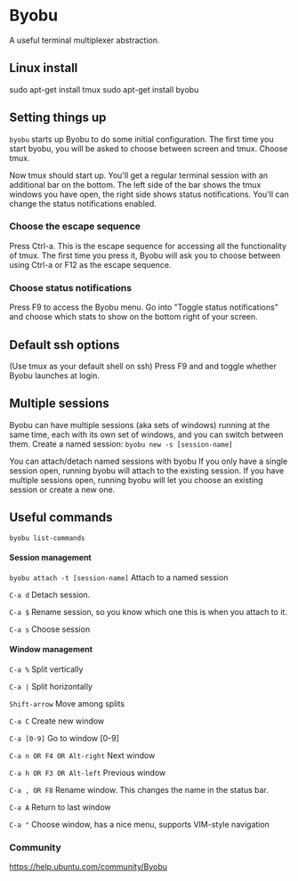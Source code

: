 # Byobu
A useful terminal multiplexer abstraction.

## Linux install
sudo apt-get install tmux
sudo apt-get install byobu

## Setting things up
`byobu` starts up Byobu to do some initial configuration. The first time you start byobu, you will be asked to choose between screen and tmux. Choose tmux.

Now tmux should start up. You'll get a regular terminal session with an additional bar on the bottom. 
The left side of the bar shows the tmux windows you have open, the right side shows status notifications. 
You'll can change the status notifications enabled.

### Choose the escape sequence
Press Ctrl-a. This is the escape sequence for accessing all the functionality of tmux. 
The first time you press it, Byobu will ask you to choose between using Ctrl-a or F12 as the escape sequence. 

### Choose status notifications
Press F9 to access the Byobu menu. 
Go into "Toggle status notifications" and choose which stats to show on the bottom right of your screen.

## Default ssh options
(Use tmux as your default shell on ssh)
Press F9 and and toggle whether Byobu launches at login.

## Multiple sessions
Byobu can have multiple sessions (aka sets of windows) running at the same time, each with its own set of windows, 
and you can switch between them. 
Create a named session: `byobu new -s [session-name]`

You can attach/detach named sessions with byobu
If you only have a single session open, running byobu will attach to the existing session.
If you have multiple sessions open, running byobu will let you choose an existing session or create a new one.

## Useful commands
`byobu list-commands`

#### Session management
`byobu attach -t [session-name]`  Attach to a named session

`C-a d`            Detach session.

`C-a $`            Rename session, so you know which one this is when you attach to it.

`C-a s`            Choose session

#### Window management
`C-a %`            Split vertically

`C-a |`            Split horizontally

`Shift-arrow`      Move among splits

`C-a C`                Create new window

`C-a [0-9]`            Go to window [0-9]

`C-a n OR F4 OR Alt-right`           Next window

`C-a h OR F3 OR Alt-left`          Previous window

`C-a , OR F8`      Rename window. This changes the name in the status bar.

`C-a A`                Return to last window

`C-a "`                Choose window, has a nice menu, supports VIM-style navigation

### Community
https://help.ubuntu.com/community/Byobu


